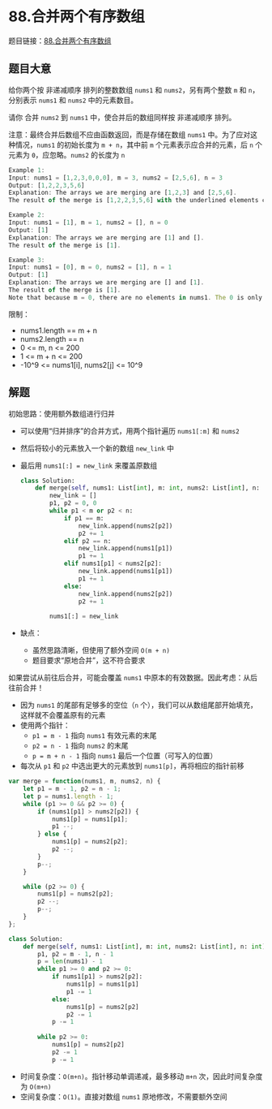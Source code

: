 # 88.合并两个有序数组

题目链接：[88.合并两个有序数组](https://leetcode.cn/problems/merge-sorted-array/)

## 题目大意

给你两个按 非递减顺序 排列的整数数组 `nums1` 和 `nums2`，另有两个整数 `m` 和 `n`，分别表示 `nums1` 和 `nums2` 中的元素数目。

请你 合并 `nums2` 到 `nums1` 中，使合并后的数组同样按 非递减顺序 排列。

注意：最终合并后数组不应由函数返回，而是存储在数组 `nums1` 中。为了应对这种情况，`nums1` 的初始长度为 `m + n`，其中前 `m` 个元素表示应合并的元素，后 `n` 个元素为 `0`，应忽略。`nums2` 的长度为 `n`

```js
Example 1:
Input: nums1 = [1,2,3,0,0,0], m = 3, nums2 = [2,5,6], n = 3
Output: [1,2,2,3,5,6]
Explanation: The arrays we are merging are [1,2,3] and [2,5,6].
The result of the merge is [1,2,2,3,5,6] with the underlined elements coming from nums1.

Example 2:
Input: nums1 = [1], m = 1, nums2 = [], n = 0
Output: [1]
Explanation: The arrays we are merging are [1] and [].
The result of the merge is [1].

Example 3:
Input: nums1 = [0], m = 0, nums2 = [1], n = 1
Output: [1]
Explanation: The arrays we are merging are [] and [1].
The result of the merge is [1].
Note that because m = 0, there are no elements in nums1. The 0 is only there to ensure the merge result can fit in nums1.
```

限制：
- nums1.length == m + n
- nums2.length == n
- 0 <= m, n <= 200
- 1 <= m + n <= 200
- -10^9 <= nums1[i], nums2[j] <= 10^9

## 解题

初始思路：使用额外数组进行归并
- 可以使用“归并排序”的合并方式，用两个指针遍历 `nums1[:m]` 和 `nums2`
- 然后将较小的元素放入一个新的数组 `new_link` 中
- 最后用 `nums1[:] = new_link` 来覆盖原数组

  ```python
  class Solution:
      def merge(self, nums1: List[int], m: int, nums2: List[int], n: int) -> None:
          new_link = []
          p1, p2 = 0, 0
          while p1 < m or p2 < n:
              if p1 == m:
                  new_link.append(nums2[p2])
                  p2 += 1
              elif p2 == n:
                  new_link.append(nums1[p1])
                  p1 += 1
              elif nums1[p1] < nums2[p2]:
                  new_link.append(nums1[p1])
                  p1 += 1
              else:
                  new_link.append(nums2[p2])
                  p2 += 1
          
          nums1[:] = new_link
  ```
- 缺点：
  - 虽然思路清晰，但使用了额外空间 `O(m + n)`
  - 题目要求“原地合并”，这不符合要求

如果尝试从前往后合并，可能会覆盖 `nums1` 中原本的有效数据。因此考虑：从后往前合并！
- 因为 `nums1` 的尾部有足够多的空位（`n` 个），我们可以从数组尾部开始填充，这样就不会覆盖原有的元素
- 使用两个指针：
  - `p1 = m - 1` 指向 `nums1` 有效元素的末尾
  - `p2 = n - 1` 指向 `nums2` 的末尾
  - `p = m + n - 1` 指向 `nums1` 最后一个位置（可写入的位置）
- 每次从 `p1` 和 `p2` 中选出更大的元素放到 `nums1[p]`，再将相应的指针前移

```js
var merge = function(nums1, m, nums2, n) {
    let p1 = m - 1, p2 = n - 1;
    let p = nums1.length - 1;
    while (p1 >= 0 && p2 >= 0) {
        if (nums1[p1] > nums2[p2]) {
            nums1[p] = nums1[p1];
            p1 --;
        } else {
            nums1[p] = nums2[p2];
            p2 --;
        }
        p--;
    }

    while (p2 >= 0) {
        nums1[p] = nums2[p2];
        p2 --;
        p--;
    }
};
```
```python
class Solution:
    def merge(self, nums1: List[int], m: int, nums2: List[int], n: int) -> None:
        p1, p2 = m - 1, n - 1
        p = len(nums1) - 1
        while p1 >= 0 and p2 >= 0:
            if nums1[p1] > nums2[p2]:
                nums1[p] = nums1[p1]
                p1 -= 1
            else:
                nums1[p] = nums2[p2]
                p2 -= 1
            p -= 1
        
        while p2 >= 0:
            nums1[p] = nums2[p2]
            p2 -= 1
            p -= 1
```

- 时间复杂度：`O(m+n)`。指针移动单调递减，最多移动 `m+n` 次，因此时间复杂度为 `O(m+n)`
- 空间复杂度：`O(1)`。直接对数组 `nums1` 原地修改，不需要额外空间